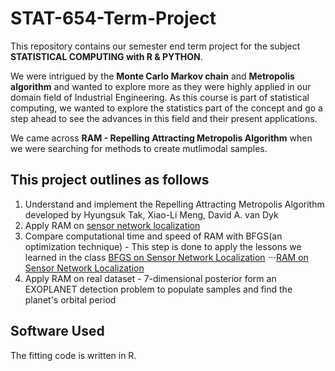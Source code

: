 # STAT-654-Term-Project

This repository contains our semester end term project for the subject **STATISTICAL COMPUTING with R & PYTHON**.

We were intrigued by the **Monte Carlo Markov chain** and **Metropolis algorithm** and wanted to explore more as they were highly applied in our domain field of Industrial Engineering. As this course is part of statistical computing, we wanted to explore the statistics part of the concept and go a step ahead to see the advances in this field and their present applications. 

We came across **RAM - Repelling Attracting Metropolis Algorithm** when we were searching for methods to create mutlimodal samples.

This project outlines as follows
------
1. Understand and implement the Repelling Attracting Metropolis Algorithm developed by Hyungsuk Tak, Xiao-Li Meng, David A. van Dyk
2. Apply RAM on [sensor network localization](https://github.com/srujanreddyj/STAT-654-Term-Project/blob/master/Sensor%20Network-%20RAM.R) 
3. Compare computational time and speed of RAM with BFGS(an optimization technique) - This step is done to apply the lessons we learned in the class
  [BFGS on Sensor Network Localization](https://github.com/srujanreddyj/STAT-654-Term-Project/blob/master/Sensor%20network-%20BFGS.R)
⋅⋅⋅[RAM on Sensor Network Localization](https://github.com/srujanreddyj/STAT-654-Term-Project/blob/master/Sensor%20Network-%20RAM.R)
4. Apply RAM on real dataset - 7-dimensional posterior form an EXOPLANET detection problem to populate samples and find the planet's orbital period


Software Used
------
The fitting code is written in R.

